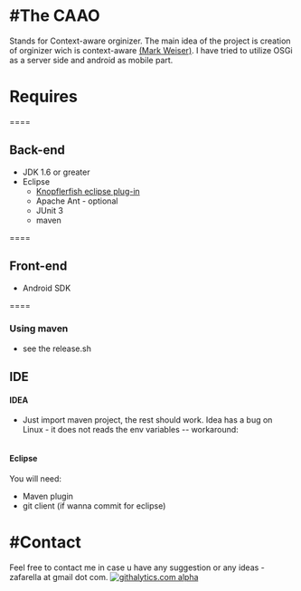 
#The CAAO
====
Stands for Context-aware orginizer. The main idea of the project is creation of orginizer wich is context-aware [(Mark Weiser)](http://en.wikipedia.org/wiki/Mark_Weiser).
I have tried to utilize OSGi as a server side and android as mobile part.

# Requires
====
## Back-end
* JDK 1.6 or greater
* Eclipse
  * [Knopflerfish eclipse plug-in](http://www.knopflerfish.org/eclipse_plugin.html)
  * Apache Ant - optional
  * JUnit 3
  * maven

====
## Front-end
  * Android SDK

====
### Using maven
* see the release.sh

## IDE
#### IDEA
* Just import maven project, the rest should work. Idea has a bug on Linux - it does not reads the env variables -- workaround: 
```bash -l /opt/idea/bin/idea.sh
```

#### Eclipse
You will need:
* Maven plugin
* git client (if wanna commit for eclipse)



#Contact
===
Feel free to contact me in case u have any suggestion or any ideas - zafarella at gmail dot com.
[![githalytics.com alpha](https://cruel-carlota.pagodabox.com/b87d5d7f89aeae352718a81cda6546a0 "githalytics.com")](http://githalytics.com/github.com/zafarella)
